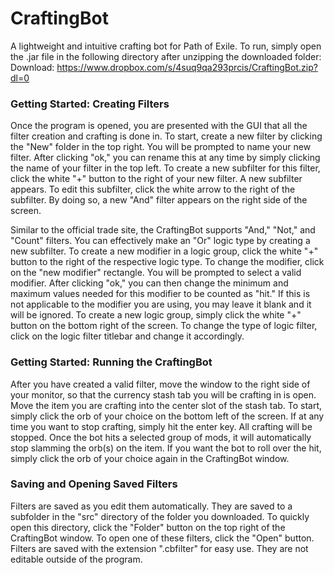 # CraftingBot
A lightweight and intuitive crafting bot for Path of Exile. To run, simply open the .jar file in the following directory after unzipping the downloaded folder:
Download: https://www.dropbox.com/s/4suq9qa293prcis/CraftingBot.zip?dl=0

### Getting Started: Creating Filters
Once the program is opened, you are presented with the GUI that all the filter creation and crafting is done in. To start, create a new filter by clicking the "New" folder in the top right. You will be prompted to name your new filter. After clicking "ok," you can rename this at any time by simply clicking the name of your filter in the top left. To create a new subfilter for this filter, click the white "+" button to the right of your new filter. A new subfilter appears. To edit this subfilter, click the white arrow to the right of the subfilter. By doing so, a new "And" filter appears on the right side of the screen.

Similar to the official trade site, the CraftingBot supports "And," "Not," and "Count" filters. You can effectively make an "Or" logic type by creating a new subfilter. To create a new modifier in a logic group, click the white "+" button to the right of the respective logic type. To change the modifier, click on the "new modifier" rectangle. You will be prompted to select a valid modifier. After clicking "ok," you can then change the minimum and maximum values needed for this modifier to be counted as "hit." If this is not applicable to the modifier you are using, you may leave it blank and it will be ignored. To create a new logic group, simply click the white "+" button on the bottom right of the screen. To change the type of logic filter, click on the logic filter titlebar and change it accordingly.

### Getting Started: Running the CraftingBot
After you have created a valid filter, move the window to the right side of your monitor, so that the currency stash tab you will be crafting in is open. Move the item you are crafting into the center slot of the stash tab. To start, simply click the orb of your choice on the bottom left of the screen. If at any time you want to stop crafting, simply hit the enter key. All crafting will be stopped. Once the bot hits a selected group of mods, it will automatically stop slamming the orb(s) on the item. If you want the bot to roll over the hit, simply click the orb of your choice again in the CraftingBot window.

### Saving and Opening Saved Filters
Filters are saved as you edit them automatically. They are saved to a subfolder in the "src" directory of the folder you downloaded. To quickly open this directory, click the "Folder" button on the top right of the CraftingBot window. To open one of these filters, click the "Open" button. Filters are saved with the extension ".cbfilter" for easy use. They are not editable outside of the program.
